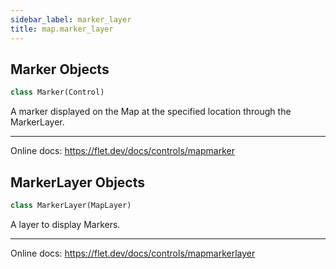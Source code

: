 ```yaml
---
sidebar_label: marker_layer
title: map.marker_layer
---
```


## Marker Objects

```python
class Marker(Control)
```

A marker displayed on the Map at the specified location through the MarkerLayer.

-----

Online docs: https://flet.dev/docs/controls/mapmarker

## MarkerLayer Objects

```python
class MarkerLayer(MapLayer)
```

A layer to display Markers.

-----

Online docs: https://flet.dev/docs/controls/mapmarkerlayer

